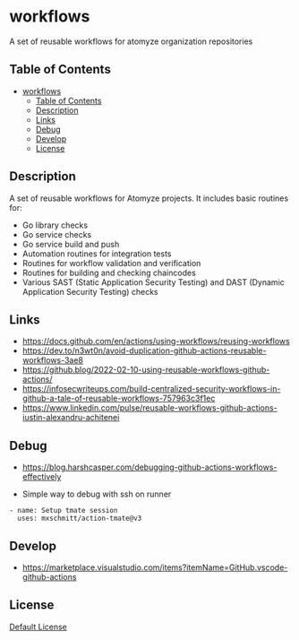 # workflows

A set of reusable workflows for atomyze organization repositories

## Table of Contents
- [workflows](#workflows)
  - [Table of Contents](#table-of-contents)
  - [Description](#description)
  - [Links](#links)
  - [Debug](#debug)
  - [Develop](#develop)
  - [License](#license)

## Description

A set of reusable workflows for Atomyze projects. It includes basic routines for:

* Go library checks
* Go service checks
* Go service build and push
* Automation routines for integration tests
* Routines for workflow validation and verification
* Routines for building and checking chaincodes
* Various SAST (Static Application Security Testing) and DAST (Dynamic Application Security Testing) checks

## Links

* https://docs.github.com/en/actions/using-workflows/reusing-workflows
* https://dev.to/n3wt0n/avoid-duplication-github-actions-reusable-workflows-3ae8
* https://github.blog/2022-02-10-using-reusable-workflows-github-actions/
* https://infosecwriteups.com/build-centralized-security-workflows-in-github-a-tale-of-reusable-workflows-757963c3f1ec
* https://www.linkedin.com/pulse/reusable-workflows-github-actions-iustin-alexandru-achitenei

## Debug

* https://blog.harshcasper.com/debugging-github-actions-workflows-effectively

* Simple way to debug with ssh on runner
```
- name: Setup tmate session
  uses: mxschmitt/action-tmate@v3
```

## Develop

* https://marketplace.visualstudio.com/items?itemName=GitHub.vscode-github-actions

## License

[Default License](LICENSE)